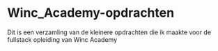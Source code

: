 # Winc_Academy-opdrachten

Dit is een verzamling van de kleinere opdrachten die ik maakte voor de fullstack opleiding van Winc Academy
